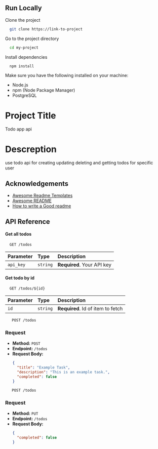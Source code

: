  
## Run Locally

Clone the project

```bash
  git clone https://link-to-project
```

Go to the project directory

```bash
  cd my-project
```

Install dependencies

```bash
  npm install
```

Make sure you have the following installed on your machine:

- Node.js
- npm (Node Package Manager)
- PostgreSQL


# Project Title

Todo app api 


# Descreption 

use todo api for creating updating deleting and getting todos for specific user 
## Acknowledgements

 - [Awesome Readme Templates](https://awesomeopensource.com/project/elangosundar/awesome-README-templates)
 - [Awesome README](https://github.com/matiassingers/awesome-readme)
 - [How to write a Good readme](https://bulldogjob.com/news/449-how-to-write-a-good-readme-for-your-github-project)


## API Reference

#### Get all todos

```http
  GET /todos
```

| Parameter | Type     | Description                |
| :-------- | :------- | :------------------------- |
| `api_key` | `string` | **Required**. Your API key |

#### Get todo by id

```http
  GET /todos/${id}
```

| Parameter | Type     | Description                       |
| :-------- | :------- | :-------------------------------- |
| `id`      | `string` | **Required**. Id of item to fetch |


```http 
   POST /todos
```
### Request

- **Method:** `POST`
- **Endpoint:** `/todos`
- **Request Body:**
  ```json
  {
    "title": "Example Task",
    "description": "This is an example task.",
    "completed": false
  }

```http 
   POST /todos
```
### Request

- **Method:** `PUT`
- **Endpoint:** `/todos`
- **Request Body:**
  ```json
  {
    "completed": false
  }


